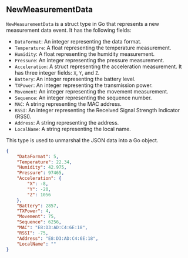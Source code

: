## NewMeasurementData

`NewMeasurementData` is a struct type in Go that represents a new measurement data event. It has the following fields:

- `DataFormat`: An integer representing the data format.
- `Temperature`: A float representing the temperature measurement.
- `Humidity`: A float representing the humidity measurement.
- `Pressure`: An integer representing the pressure measurement.
- `Acceleration`: A struct representing the acceleration measurement. It has three integer fields: `X`, `Y`, and `Z`.
- `Battery`: An integer representing the battery level.
- `TXPower`: An integer representing the transmission power.
- `Movement`: An integer representing the movement measurement.
- `Sequence`: An integer representing the sequence number.
- `MAC`: A string representing the MAC address.
- `RSSI`: An integer representing the Received Signal Strength Indicator (RSSI).
- `Address`: A string representing the address.
- `LocalName`: A string representing the local name.

This type is used to unmarshal the JSON data into a Go object.

```json
{
    "DataFormat": 5,
    "Temperature": 22.34,
    "Humidity": 42.975,
    "Pressure": 97465,
    "Acceleration": {
        "X": -8,
        "Y": -20,
        "Z": 1056
    },
    "Battery": 2857,
    "TXPower": 4,
    "Movement": 75,
    "Sequence": 6256,
    "MAC": "E8:D3:AD:C4:6E:18",
    "RSSI": -75,
    "Address": "E8:D3:AD:C4:6E:18",
    "LocalName": ""
}
```
